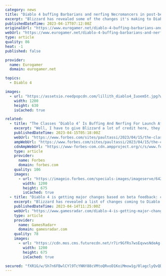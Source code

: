 ```yaml
---
category: news
title: "Diablo 4 buffing Barbarians and nerfing Necromancers in post-beta update"
excerpt: "Blizzard has revealed some of the changes it's making to Diablo 4 following the recent beta playtests, and from what I can see, it's addressing the biggest concerns I believe people had. One of those ..."
publishedDateTime: 2023-04-17T07:12:00Z
originalUrl: "https://www.eurogamer.net/diablo-4-buffing-barbarians-and-nerfing-necromancers-in-post-beta-update"
webUrl: "https://www.eurogamer.net/diablo-4-buffing-barbarians-and-nerfing-necromancers-in-post-beta-update"
type: article
quality: 86
heat: -1
published: false

provider:
  name: Eurogamer
  domain: eurogamer.net

topics:
  - Diablo 4

images:
  - url: "https://assetsio.reedpopcdn.com/lillith_diablo4_Iuoem5t.jpg?width=1200&height=630&fit=crop&enable=upscale&auto=webp"
    width: 1200
    height: 630
    isCached: true

related:
  - title: "The Classes ‘Diablo 4’ Is Buffing And Nerfing For Launch After The Betas"
    excerpt: "Well, I have to give Blizzard a lot of credit here, they have not just taken feedback from Diablo 4’s pair of betas last month, but they are implementing a lot of feedback in time for launch."
    publishedDateTime: 2023-04-15T05:18:00Z
    webUrl: "https://www.forbes.com/sites/paultassi/2023/04/15/the-classes-diablo-4-is-buffing-and-nerfing-for-launch-after-the-betas/"
    ampWebUrl: "https://www.forbes.com/sites/paultassi/2023/04/15/the-classes-diablo-4-is-buffing-and-nerfing-for-launch-after-the-betas/amp/"
    cdnAmpWebUrl: "https://www-forbes-com.cdn.ampproject.org/c/s/www.forbes.com/sites/paultassi/2023/04/15/the-classes-diablo-4-is-buffing-and-nerfing-for-launch-after-the-betas/amp/"
    type: article
    provider:
      name: Forbes
      domain: forbes.com
    quality: 106
    images:
      - url: "https://imageio.forbes.com/specials-images/imageserve/642194c5f4da46f4c7e2d103/0x0.jpg?format=jpg&width=1200"
        width: 1200
        height: 675
        isCached: true
  - title: "Diablo 4 is getting major changes based on beta feedback: classes, dungeons, UI, and more"
    excerpt: "Blizzard has revealed a list of changes coming to Diablo 4 ahead of launch, following feedback from its two recent beta weekends. The Diablo 4 devs have been clear that the two betas were primarily ..."
    publishedDateTime: 2023-04-14T11:25:00Z
    webUrl: "https://www.gamesradar.com/diablo-4-is-getting-major-changes-based-on-beta-feedback-classes-dungeons-ui-and-more/"
    type: article
    provider:
      name: GamesRadar+
      domain: gamesradar.com
    quality: 78
    images:
      - url: "https://cdn.mos.cms.futurecdn.net/r7ir9GfRs7wsEqvwsNdeAg-1200-80.jpg"
        width: 1200
        height: 675
        isCached: true

secured: "fXR1G/w/Sh7n6FBwlCYl9TcYNNY88cVMtoQRvoD1KoiMmow1g/0lagclyQvQDfpUgXjeu/FcC2HlrdNO+1GCaS5fiYF1gVmpg+wZ4WQnZxZ0j2CXGXTasi7yNPN2Fl/ZyEzydB54qNK7J7KPsKcSu0JlnGgfyI91HuI0AOSSJfnr8yUoy5BkliK9bk+vW09DUyF3O9cF7lUir4AuTrIZ7TQmqxt0NdDVGjONg9VT4XwUahupqXMCyyKUgOEZnfOjMlP450/ktqYtZSoFxEA8Eonz5XQovjWNCCvcV2IDIyZp4GoQL3F3WKJXBPsByAK/RYpN4FfpFDifoTlWEeRP3uCCHMYHei0FbQ1be0JYmXQ=;3LX4DWO7VTTMxriRR8YEUw=="
---
```


